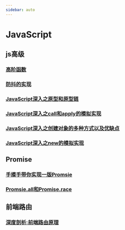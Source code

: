 ```yaml
---
sidebar: auto
---
```


# JavaScript

## js高级
### [高阶函数](./高阶函数.md)
### [防抖的实现](./防抖的实现.md)
### [JavaScript深入之原型和原型链](./JavaScript深入之原型和原型链.md)
### [JavaScript深入之call和apply的模拟实现](./JavaScript深入之call和apply的模拟实现.md)
### [JavaScript深入之创建对象的多种方式以及优缺点](./JavaScript深入之创建对象的多种方式以及优缺点.md)
### [JavaScript深入之new的模拟实现](./JavaScript深入之new的模拟实现.md)

## Promise
### [手摸手带你实现一版Promsie](./promise手写实现.md)
### [Promsie.all和Promise.race](./Promsie.all和Promise.race.md)

## 前端路由
### [深度剖析:前端路由原理](./深度剖析:前端路由原理.md)
